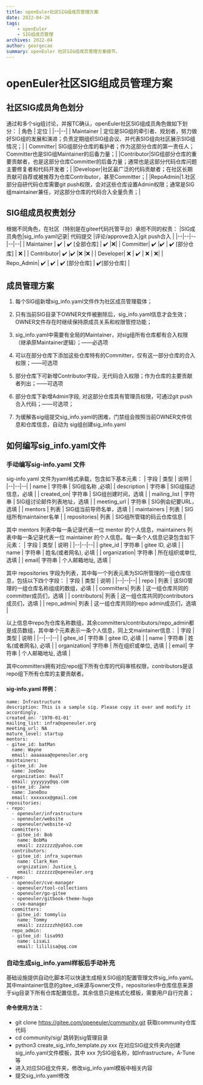 ```yaml
---
title: openEuler社区SIG组成员管理方案
date: 2022-04-26
tags:
    - openEuler
    - SIG组成员管理
archives: 2022-04
author: georgecao
summary: openEuler 社区SIG组成员管理方案细节。
---
```


# openEuler社区SIG组成员管理方案
## 社区SIG成员角色划分
通过和多个sig组讨论，并报TC确认，openEuler社区SIG组成员角色做如下划分：
| 角色 | 定位 |
|--|--|
| Maintainer | 定位是SIG组的牵引者、规划者，努力做好SIG组的发展和演进；负责定期组织SIG组会议、并代表SIG组向社区展示SIG组情况；|
| Committer| SIG组部分仓库的看护者；作为这部分仓库的第一责任人；	Committer也是SIG组Maintainer的后备力量；|
|Contributor|SIG组部分仓库的重要贡献者，也是这部分仓库Committer的后备力量；通常也是这部分代码仓库问题主要修复者和代码开发者；|
|Developer|社区最广泛的代码贡献者；在社区长期贡献可自荐或被推荐为仓库Contributor，甚至Committer；|
|RepoAdmin|1.社区部分自研代码仓库需要git push权限，会对这些仓库设置Admin权限；通常是SIG组maintainer兼任，对这部分仓库的代码合入全量负责；|

## SIG组成员权责划分
根据不同角色，在社区（特别是在gitee代码托管平台）承担不同的权责：
|SIG成员角色|sig_info.yaml记录| 代码提交 |评论/approve合入|git push合入 |
|--|--|--|--|--|
| Maintainer | ✔️ | ✔️ [全部仓库] | ✔️ |❌|
| Committer| ✔️ |✔️  | ✔️ [部分仓库] | ❌ |
| Contributor| ✔️ |✔️ |❌ |❌  |
| Developer| ❌ | ✔️ | ❌ |  ❌|
| Repo_Admin| ✔️ | ✔️ | ✔️ [部分仓库] | ✔️[部分仓库]  |

## 成员管理方案

 1. 每个SIG组新增sig_info.yaml文件作为社区成员管理载体；
    
 2. 只有当前SIG目录下OWNER文件被删除后，sig_info.yaml信息才会生效；OWNER文件存在时继续保持原成员关系和权限管控功能；
 3. sig_info.yaml中需要有全局的Maintainer，对sig组所有仓库都有合入权限（继承原Maintainer逻辑）；——必选项
 4. 可以在部分仓库下添加这些仓库特有的Committer，仅有这一部分仓库的合入权限；——可选项
 5. 部分仓库下可新增Contributor字段，无代码合入权限；作为仓库的主要贡献者列出；——可选项
 6. 部分仓库下新增Admin字段, 对这部分仓库具有管理员权限，可通过git push合入代码；——可选项；
 7. 为缓解各sig组提交sig_info.yaml的困难，门禁组会按照当前OWNER文件信息和仓库信息，自动为  sig组创建sig_info.yaml


## 如何编写sig_info.yaml文件
###  手动编写sig-info.yaml 文件

sig-info.yaml 文件为yaml格式承载，包含如下基本元素：
| 字段 | 类型 | 说明 |
|--|--|--|
| name | 字符串 | SIG组名称 ,必填|
| description | 字符串 | SIG组描述信息，必填 |
| created_on| 字符串 | SIG组创建时间，选填 |
| mailing_list | 字符串 | SIG组讨论邮件列表地址，选填 |
| meeting_url | 字符串 | SIG例会纪要URL，选填 |
| mentors | 列表 | SIG组当前导师名单，选填 |
| maintainers | 列表 | SIG组所有maintainer名单 |
| repositories| 列表 | SIG组所管辖的码云仓库信息 |

其中 mentors 列表中每一条记录代表一位 mentor 的个人信息，maintainers 列表中每一条记录代表一位 maintainer 的个人信息。每一条个人信息记录包含如下元素：
| 字段 | 类型 | 说明 |
|--|--|--|
| gitee_id | 字符串 | gitee ID, 必填 |
| name | 字符串 | 姓名(或者网名), 必填 |
| organization| 字符串 | 所在组织或单位, 选填 |
| email| 字符串 | 个人邮箱地址, 选填 |

其中 repositories 字段为列表，其中每一个列表元素为SIG所管理的一组仓库信息，包括以下四个字段：
| 字段 | 类型 |  说明 |
|--|--|--|
| repo | 列表 | 该SIG管理的一组仓库名称组成的数组，必填 |
| committers| 列表 | 这一组仓库共同的committer成员们，选填 |
| contributors| 列表 | 这一组仓库共同的contributors成员们，选填  |
| repo_admin| 列表 | 这一组仓库共同的repo admin成员们，选填  |

以上信息中repo为仓库名称数组，其余committers/contributors/repo_admin都是成员数组，其中单个元素表示一条个人信息，同上文maintainer信息：
| 字段 | 类型 | 说明 |
|--|--|--|
| gitee_id | 字符串 | gitee ID, 必填 |
| name | 字符串 | 姓名(或者网名), 必填 |
| organization| 字符串 | 所在组织或单位, 选填 |
| email| 字符串 | 个人邮箱地址, 选填 |

其中committers拥有对应repo组下所有仓库的代码审核权限，contributors是该repo组下所有仓库的主要贡献者。

#### sig-info.yaml 样例：
```
name: Infrastructure
description: This is a sample sig. Please copy it over and modify it accordingly.
created_on: '1970-01-01'
mailing_list: infra@openeuler.org
meeting_url: NA
mature_level: startup
mentors:
- gitee_id: batMan
  name: Wayne
  email: aaaaaaa@openeuler.org
maintainers:
- gitee_id: Joe
  name: JoeDou
  organization: RealT
  email: yyyyyyy@qq.com
- gitee_id: Jane
  name: JaneDou
  email: xxxxxxx@gmail.com
repositories:
- repo: 
  - openeuler/infrastructure
  - openeuler/website
  - openeuler/website-v2
  committers:
  - gitee_id: Bob
    name: BobMa
    email: zzzzzzz@yahoo.com
  contributors:
  - gitee_id: infra_superman
    name: Clark_Ken
    orgnization: Justice_L
    email: zzzzzzz@openeuler.org
- repo: 
  - openeuler/cve-manager
  - openeuler/tool-collections
  - openeuler/go-gitee
  - openeuler/gitbook-theme-hugo
  - cve-manager
  committers:
  - gitee_id: tommyliu
    name: Tommy
    email: zzzzzzzhh@163.com
  repo_admin:
  - gitee_id: lisa993
    name: LisaLi
    email: lililisa@qq.com
```
### 自动生成sig_info.yaml样板后手动补充
基础设施提供自动化脚本可以快速生成相关SIG组的配置管理文件sig_info.yaml。
其中maintainer信息的gitee_id来源与owner文件，repositories中仓库信息来源于sig目录下所有仓库配置信息。其余信息只是格式化模板，需要用户自行完善；
#### 命令使用方法：
 - git clone https://gitee.com/openeuler/community.git  获取community仓库代码
 - cd community/sig/ 跳转到sig管理目录
 - python3 create_sig_info_template.py xxx  在对应SIG组文件夹内创建sig_info.yaml文件模板，其中 xxx 为SIG组名称，如Infrastructure，A-Tune等
 - 进入对应SIG组文件夹，修改sig_info.yaml模板中相关内容
 - 提交sig_info.yaml修改
